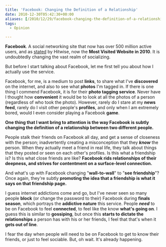 ```yaml
---
title: 'Facebook: Changing the Definition of a Relationship'
date: 2010-12-30T05:42:30+00:00
aliases: [/2010/12/29/facebook-changing-the-definition-of-a-relationship/]
tags:
  - Opinion

---
```

**Facebook**. A social networking site that now has over 500 million active users, and as [stated][1] by Hitwise, now the **Most Visited Website in 2010**. It is undoubtedly changing the vast realm of socializing.

But before I start talking about Facebook, let me first tell you about how I actually use the service.

Facebook, for me, is a medium to post **links**, to share what I've **discovered** on the internet, and also to see what **photos** I'm tagged in. If there is one thing I commend Facebook, it is for their **photo tagging service**. Never have I thought how **convenient** it would be to look at all the photos of a person (regardless of who took the photo). However, rarely do I stare at my **news feed**, rarely do I visit other people's **profiles**, and only when I am extremely bored, would I even consider playing a Facebook **game**.

**One thing that I want bring to attention is the way Facebook is subtly changing the definition of a relationship between two different people.**

People stalk their friends on Facebook all day, and get a sense of closeness with the person; inadvertently creating a misconception that they ***know*** the person. When they actually meet a friend in real life, they talk about things that they posted or seen on each other's profiles. Is this what a friendship is? Is this what close friends are like? **Facebook rids relationships of their deepness, and strives for contentment on a surface-level connection.**

And what's up with Facebook changing "**wall-to-wall**" to "**see friendship**"? Once again, they're subtly **promoting the idea that a friendship is what it says on that friendship page.**

I guess internet addictions come and go, but I've never seen so many people **block** (or change the password to their) Facebook during **finals season**, which portrays the **addictive nature** this service. People ***need*** to be on Facebook to feel **connected**, to feel like the know **what's going on**. I guess this is similar to **gossiping**, but once this **starts to dictate the relationships** a person has with his or her friends, I feel that that's when it **gets out of line**.

I fear the day when people will need to be on Facebook to get to know their friends, or just to feel sociable. But, oh wait. It's already happening.

 [1]: https://blog.jwon.me/site/2010/12/29/hitwise-facebook-overtakes-google-to-become-most-visited-website-in-2010/
